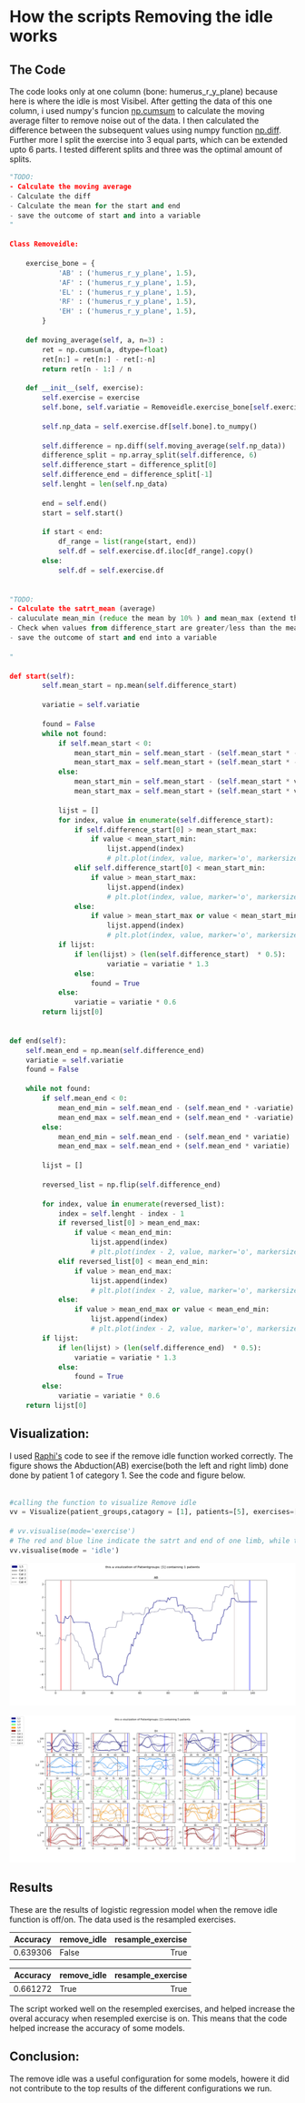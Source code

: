 
# How the scripts Removing the idle works

## The Code
The code looks only at one column (bone: humerus_r_y_plane) because here is where the idle is most Visibel. After getting the data of this one column, i used numpy's funcion [np.cumsum](https://docs.scipy.org/doc/numpy/reference/generated/numpy.cumsum.html) to calculate the moving average filter to remove noise out of the data. I then calculated the difference between the subsequent values using numpy function [np.diff](https://docs.scipy.org/doc/numpy/reference/generated/numpy.diff.html). Further more I split the exercise into 3 equal parts, which can be extended upto 6 parts. I tested different splits and three was the optimal amount of splits. 


``` python
"TODO: 
- Calculate the moving average 
- Calculate the diff 
- Calculate the mean for the start and end
- save the outcome of start and into a variable
"

Class Removeidle:

    exercise_bone = { 
            'AB' : ('humerus_r_y_plane', 1.5),
            'AF' : ('humerus_r_y_plane', 1.5),
            'EL' : ('humerus_r_y_plane', 1.5),
            'RF' : ('humerus_r_y_plane', 1.5),
            'EH' : ('humerus_r_y_plane', 1.5),
        }

    def moving_average(self, a, n=3) :
        ret = np.cumsum(a, dtype=float)
        ret[n:] = ret[n:] - ret[:-n]
        return ret[n - 1:] / n

    def __init__(self, exercise):
        self.exercise = exercise 
        self.bone, self.variatie = Removeidle.exercise_bone[self.exercise.exercisegroup]

        self.np_data = self.exercise.df[self.bone].to_numpy()

        self.difference = np.diff(self.moving_average(self.np_data))
        difference_split = np.array_split(self.difference, 6)
        self.difference_start = difference_split[0]
        self.difference_end = difference_split[-1]
        self.lenght = len(self.np_data)
 
        end = self.end() 
        start = self.start() 

        if start < end:
            df_range = list(range(start, end)) 
            self.df = self.exercise.df.iloc[df_range].copy() 
        else:
            self.df = self.exercise.df  


"TODO: 
- Calculate the satrt_mean (average)
- caluculate mean_min (reduce the mean by 10% ) and mean_max (extend the mean by 10%) to be tolerant for outliners. 
- Check when values from difference_start are greater/less than the mean
- save the outcome of start and end into a variable

"

def start(self):
        self.mean_start = np.mean(self.difference_start)
        
        variatie = self.variatie

        found = False 
        while not found: 
            if self.mean_start < 0: 
                mean_start_min = self.mean_start - (self.mean_start * -variatie)
                mean_start_max = self.mean_start + (self.mean_start * -variatie) 
            else:
                mean_start_min = self.mean_start - (self.mean_start * variatie)
                mean_start_max = self.mean_start + (self.mean_start * variatie)

            lijst = []
            for index, value in enumerate(self.difference_start): 
                if self.difference_start[0] > mean_start_max:
                    if value < mean_start_min: 
                        lijst.append(index)
                        # plt.plot(index, value, marker='o', markersize=3, color="red")
                elif self.difference_start[0] < mean_start_min:
                    if value > mean_start_max: 
                        lijst.append(index)
                        # plt.plot(index, value, marker='o', markersize=3, color="red")
                else:  
                    if value > mean_start_max or value < mean_start_min:
                        lijst.append(index) 
                        # plt.plot(index, value, marker='o', markersize=3, color="red")
            if lijst: 
                if len(lijst) > (len(self.difference_start)  * 0.5):
                        variatie = variatie * 1.3 
                else:   
                    found = True 
            else:
                variatie = variatie * 0.6  
        return lijst[0]


def end(self):
    self.mean_end = np.mean(self.difference_end)
    variatie = self.variatie
    found = False 

    while not found: 
        if self.mean_end < 0: 
            mean_end_min = self.mean_end - (self.mean_end * -variatie)
            mean_end_max = self.mean_end + (self.mean_end * -variatie) 
        else:
            mean_end_min = self.mean_end - (self.mean_end * variatie)
            mean_end_max = self.mean_end + (self.mean_end * variatie)

        lijst = [] 
        
        reversed_list = np.flip(self.difference_end)

        for index, value in enumerate(reversed_list): 
            index = self.lenght - index - 1
            if reversed_list[0] > mean_end_max:
                if value < mean_end_min: 
                    lijst.append(index)
                    # plt.plot(index - 2, value, marker='o', markersize=3, color="red")
            elif reversed_list[0] < mean_end_min:
                if value > mean_end_max: 
                    lijst.append(index)
                    # plt.plot(index - 2, value, marker='o', markersize=3, color="red")
            else:  
                if value > mean_end_max or value < mean_end_min:
                    lijst.append(index) 
                    # plt.plot(index - 2, value, marker='o', markersize=3, color="red")
        if lijst: 
            if len(lijst) > (len(self.difference_end)  * 0.5):
                variatie = variatie * 1.3 
            else:   
                found = True 
        else:
            variatie = variatie * 0.6   
    return lijst[0]


```


## Visualization:

I used [Raphi's](https://github.com/djbob0/Data-Science-Minor) code to see if the remove idle function worked correctly. The figure shows the Abduction(AB) exercise(both the left and right limb) done done by patient 1 of category 1. See the code and figure below.

```Python 

#calling the function to visualize Remove idle
vv = Visualize(patient_groups,catagory = [1], patients=[5], exercises=['AB'], bones=["thorax_r_x_ext"])

# vv.visualise(mode='exercise')
# The red and blue line indicate the satrt and end of one limb, while the brown line indicates the other limb.
vv.visualise(mode = 'idle')

```

![Removing_the_idle](https://github.com/Hassanyare/Minor_Applied_Data_Science/blob/master/fotos/Visualization-idle.png)

![Removing-the-idle](https://github.com/Hassanyare/Minor_Applied_Data_Science/blob/master/fotos/removing%20the%20idle.png)


## Results
These are the results of logistic regression model when the remove idle function is off/on. The data used is the resampled exercises. 


| Accuracy  | remove_idle   | resample_exercise  |                
| ----------|:--------------|-------------------:|
| 0.639306  | False         | True               |



| Accuracy  | remove_idle   | resample_exercise  |                
| ----------|:--------------|-------------------:|
| 0.661272  | True          | True               |


The script worked well on the resempled exercises, and helped increase the overal accuracy when resempled exercise is on. This means that the code helped increase the accuracy of some models. 

## Conclusion:

The remove idle was a useful configuration for some models, howere it did not contribute to the top results of the different configurations we run. 